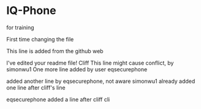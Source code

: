 # IQ-Phone
for training

First time changing the file 

This line is added from the github web

I've edited your readme file! Cliff
This line might cause conflict, by simonwu1
One more line added by user eqsecurephone

added another line by eqsecurephone, not aware simonwu1 already added one line after cliff's line

eqsecurephone added a line after cliff cli

